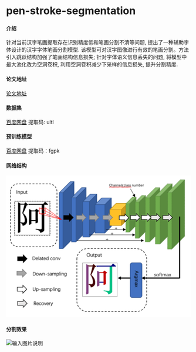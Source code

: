 # pen-stroke-segmentation

#### 介绍
针对当前汉字笔画提取存在识别精度低和笔画分割不清等问题, 提出了一种辅助字体设计的汉字字体笔画分割模型. 该模型可对汉字图像进行有效的笔画分割。方法引入跳跃结构加强了笔画结构信息损失; 针对字体语义信息丢失的问题, 将模型中最大池化改为空洞卷积, 利用空洞卷积减少下采样的信息损失, 提升分割精度.

#### 论文地址
[论文地址](https://kns.cnki.net/kcms/detail/detail.aspx?dbcode=CJFD&dbname=CJFDAUTO&filename=DLMY202205015&uniplatform=NZKPT&v=Iu5O7u8Ge54PiIWXii5d02_IbkDVWZxMQRpGIp3SHVmXw2wJesFn2Nt_2fo48rpD)

#### 数据集
[百度网盘](https://pan.baidu.com/s/12QURz6fRRANIFTNLjMpIog)  提取码: ultl 

#### 预训练模型

[百度网盘](https://pan.baidu.com/s/1YZkR2ezE27ZshPHmsGtE5A)  提取码：fgpk

#### 网络结构

![输入图片说明](img/%E6%88%AA%E5%B1%8F2022-06-15%20%E4%B8%8B%E5%8D%888.06.43.png)

#### 分割效果
![输入图片说明](img/%E5%9B%BE11.jpg)

